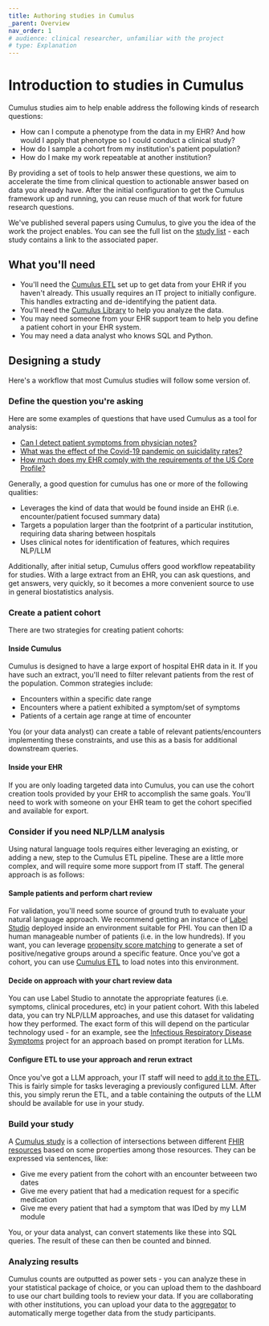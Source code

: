 ```yaml
---
title: Authoring studies in Cumulus
_parent: Overview
nav_order: 1
# audience: clinical researcher, unfamiliar with the project
# type: Explanation
---
```

# Introduction to studies in Cumulus

Cumulus studies aim to help enable address the following kinds of research
questions:

- How can I compute a phenotype from the data in my EHR? And how would I apply
that phenotype so I could conduct a clinical study?
- How do I sample a cohort from my institution's patient population?
- How do I make my work repeatable at another institution?

By providing a set of tools to help answer these questions, we aim to
accelerate the time from clinical question to actionable answer based on data
you already have. After the initial configuration to get the Cumulus framework
up and running, you can reuse much of that work for future research questions.

We've published several papers using Cumulus, to give you the idea of the work
the project enables. You can see the full list on the 
[study list](https://docs.smarthealthit.org/cumulus/library/study-list.html)
\- each study contains a link to the associated paper.

## What you'll need

- You'll need the
[Cumulus ETL](https://docs.smarthealthit.org/cumulus/etl/)
set up to get data from your EHR if you haven't already. This usually requires
an IT project to initially configure. This handles extracting and de-identifying
the patient data.
- You'll need the
[Cumulus Library](https://docs.smarthealthit.org/cumulus/library/)
to help you analyze the data.
- You may need someone from your EHR support team to help you define a
patient cohort in your EHR system.
- You may need a data analyst who knows SQL and Python.

## Designing a study

Here's a workflow that most Cumulus studies will follow some version of.

### Define the question you're asking

Here are some examples of questions that have used Cumulus as a tool for analysis:

- [Can I detect patient symptoms from physician notes?](https://github.com/smart-on-fhir/cumulus-library-covid)
- [What was the effect of the Covid-19 pandemic on suicidality rates?](https://github.com/smart-on-fhir/cumulus-library-suicidality-los)
- [How much does my EHR comply with the requirements of the US Core Profile?](https://github.com/smart-on-fhir/cumulus-library-data-metrics/)

Generally, a good question for cumulus has one or more of the following qualities:

- Leverages the kind of data that would be found inside an EHR (i.e. encounter/patient
focused summary data)
- Targets a population larger than the footprint of a particular institution, requiring
data sharing between hospitals
- Uses clinical notes for identification of features, which requires NLP/LLM

Additionally, after initial setup, Cumulus offers good workflow repeatability for
studies. With a large extract from an EHR, you can ask questions, and get answers,
very quickly, so it becomes a more convenient source to use in general biostatistics
analysis.


### Create a patient cohort

There are two strategies for creating patient cohorts:

#### Inside Cumulus

Cumulus is designed to have a large export of hospital EHR data in it. If you
have such an extract, you'll need to filter relevant patients from the rest of
the population. Common strategies include:
- Encounters within a specific date range
- Encounters where a patient exhibited a symptom/set of symptoms
- Patients of a certain age range at time of encounter

You (or your data analyst) can create a table of relevant patients/encounters
implementing these constraints, and use this as a basis for additional downstream
queries.

#### Inside your EHR

If you are only loading targeted data into Cumulus, you can use the cohort creation
tools provided by your EHR to accomplish the same goals. You'll need to work with someone
on your EHR team to get the cohort specified and available for export.

### Consider if you need NLP/LLM analysis

Using natural language tools requires either leveraging an existing, or adding a new,
step to the Cumulus ETL pipeline. These are a little more complex, and will require some
more support from IT staff. The general approach is as follows:

#### Sample patients and perform chart review

For validation, you'll need some source of ground truth to evaluate your natural
language approach. We recommend getting an instance of 
[Label Studio](https://labelstud.io/)
deployed inside an environment suitable for PHI. You can then ID a human manageable
number of patients (i.e. in the low hundreds). If you want, you can leverage
[propensity score matching](https://docs.smarthealthit.org/cumulus/library/statistics/propensity-score-matching.html)
to generate a set of positive/negative groups around a specific feature.
Once you've got a cohort, you can use
[Cumulus ETL](https://docs.smarthealthit.org/cumulus/etl/chart-review.html)
to load notes into this environment. 

#### Decide on approach with your chart review data

You can use Label Studio to annotate the appropriate features (i.e. symptoms, 
clinical procedures, etc) in your patient cohort. With this labeled data, you
can try NLP/LLM approaches, and use this dataset for validating how they
performed. The exact form of this will depend on the particular technology used - 
for an example, see the 
[Infectious Respiratory Disease Symptoms](https://github.com/smart-on-fhir/infectious-symptoms-llm-study)
project for an approach based on prompt iteration for LLMs.

#### Configure ETL to use your approach and rerun extract

Once you've got a LLM approach, your IT staff will need to 
[add it to the ETL](https://docs.smarthealthit.org/cumulus/etl/nlp.html).
This is fairly simple for tasks leveraging a previously configured LLM.
After this, you simply rerun the ETL, and a table containing the outputs
of the LLM should be available for use in your study.

### Build your study

A 
[Cumulus study](https://docs.smarthealthit.org/cumulus/library/creating-studies.html)
is a collection of intersections between different 
[FHIR resources](https://docs.smarthealthit.org/cumulus/resources.html)
based on some properties among those resources. They can be expressed
via sentences, like:
- Give me every patient from the cohort with an encounter betweeen two dates
- Give me every patient that had a medication request for a specific medication
- Give me every patient that had a symptom that was IDed by my LLM module

You, or your data analyst, can convert statements like these into SQL queries.
The result of these can then be counted and binned.

### Analyzing results

Cumulus counts are outputted as power sets - you can analyze these in your
statistical package of choice, or you can upload them to the
dashboard
to use our chart building tools to review your data. If you are collaborating
with other institutions, you can upload your data to the
[aggregator](https://docs.smarthealthit.org/cumulus/aggregator/integration.html)
to automatically merge together data from the study participants.
